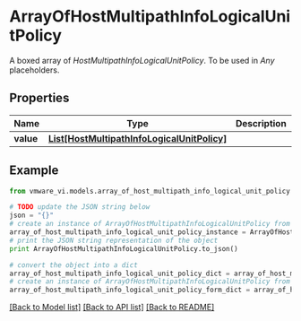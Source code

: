 # ArrayOfHostMultipathInfoLogicalUnitPolicy

A boxed array of *HostMultipathInfoLogicalUnitPolicy*. To be used in *Any* placeholders. 

## Properties
Name | Type | Description | Notes
------------ | ------------- | ------------- | -------------
**value** | [**List[HostMultipathInfoLogicalUnitPolicy]**](HostMultipathInfoLogicalUnitPolicy.md) |  | 

## Example

```python
from vmware_vi.models.array_of_host_multipath_info_logical_unit_policy import ArrayOfHostMultipathInfoLogicalUnitPolicy

# TODO update the JSON string below
json = "{}"
# create an instance of ArrayOfHostMultipathInfoLogicalUnitPolicy from a JSON string
array_of_host_multipath_info_logical_unit_policy_instance = ArrayOfHostMultipathInfoLogicalUnitPolicy.from_json(json)
# print the JSON string representation of the object
print ArrayOfHostMultipathInfoLogicalUnitPolicy.to_json()

# convert the object into a dict
array_of_host_multipath_info_logical_unit_policy_dict = array_of_host_multipath_info_logical_unit_policy_instance.to_dict()
# create an instance of ArrayOfHostMultipathInfoLogicalUnitPolicy from a dict
array_of_host_multipath_info_logical_unit_policy_form_dict = array_of_host_multipath_info_logical_unit_policy.from_dict(array_of_host_multipath_info_logical_unit_policy_dict)
```
[[Back to Model list]](../README.md#documentation-for-models) [[Back to API list]](../README.md#documentation-for-api-endpoints) [[Back to README]](../README.md)


